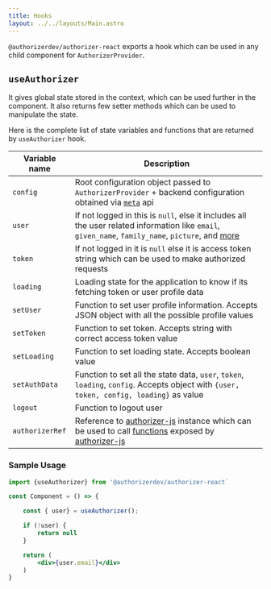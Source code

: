 ```yaml
---
title: Hooks
layout: ../../layouts/Main.astro
---
```


`@authorizerdev/authorizer-react` exports a hook which can be used in any child component for `AuthorizerProvider`.

## `useAuthorizer`

It gives global state stored in the context, which can be used further in the component. It also returns few setter methods which can be used to manipulate the state.

Here is the complete list of state variables and functions that are returned by `useAuthorizer` hook.

| Variable name   | Description                                                                                                                                                                                      |
| --------------- | ------------------------------------------------------------------------------------------------------------------------------------------------------------------------------------------------ |
| `config`        | Root configuration object passed to `AuthorizerProvider` + backend configuration obtained via [`meta`](/authorizer-js/functions#--getmetadata) api                                               |
| `user`          | If not logged in this is `null`, else it includes all the user related information like `email`, `given_name`, `family_name`, `picture`, and [more](/authorizer-js/functions#--getprofile)       |
| `token`         | If not logged in it is `null` else it is access token string which can be used to make authorized requests                                                                                       |
| `loading`       | Loading state for the application to know if its fetching token or user profile data                                                                                                             |
| `setUser`       | Function to set user profile information. Accepts JSON object with all the possible profile values                                                                                               |
| `setToken`      | Function to set token. Accepts string with correct access token value                                                                                                                            |
| `setLoading`    | Function to set loading state. Accepts boolean value                                                                                                                                             |
| `setAuthData`   | Function to set all the state data, `user`, `token`, `loading`, `config`. Accepts object with `{user, token, config, loading}` as value                                                          |
| `logout`        | Function to logout user                                                                                                                                                                          |
| `authorizerRef` | Reference to [authorizer-js](/authorizer-js/getting-started) instance which can be used to call [functions](/authorizer-js/functions) exposed by [authorizer-js](/authorizer-js/getting-started) |

### Sample Usage

```jsx
import {useAuthorizer} from '@authorizerdev/authorizer-react`

const Component = () => {

	const { user} = useAuthorizer();

	if (!user) {
		return null
	}

	return (
		<div>{user.email}</div>
	)
}
```
